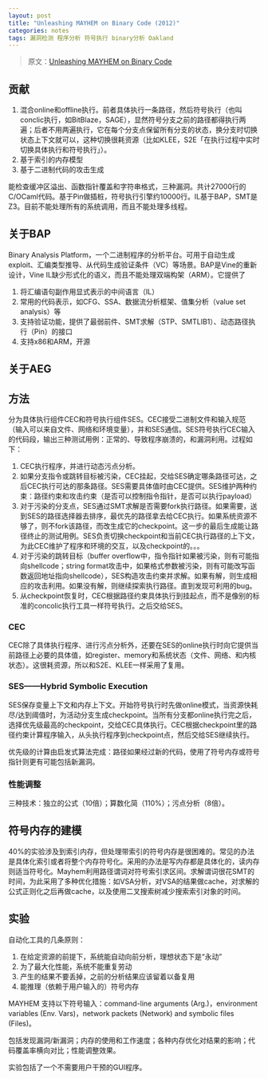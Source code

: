 ```yaml
---
layout: post
title: "Unleashing MAYHEM on Binary Code (2012)"
categories: notes
tags: 漏洞检测 程序分析 符号执行 binary分析 Oakland 
---
```


> 原文：[Unleashing MAYHEM on Binary Code][src] 

[src]: http://dl.acm.org/citation.cfm?id=2310692


## 贡献
1. 混合online和offline执行。前者具体执行一条路径，然后符号执行（也叫conclic执行，如BitBlaze，SAGE），显然符号分支之前的路径都得执行两遍；后者不用两遍执行，它在每个分支点保留所有分支的状态，换分支时切换状态上下文就可以，这种切换很耗资源（比如KLEE，S2E「在执行过程中实时切换具体执行和符号执行」）。
2. 基于索引的内存模型
3. 基于二进制代码的攻击生成 

能检查缓冲区溢出、函数指针覆盖和字符串格式，三种漏洞。共计27000行的C/OCaml代码。基于Pin做插桩，符号执行引擎约10000行。IL基于BAP，SMT是Z3。目前不能处理所有的系统调用，而且不能处理多线程。

## 关于BAP
Binary Analysis Platform，一个二进制程序的分析平台。可用于自动生成exploit、汇编类型推导、从代码生成验证条件（VC）等场景。BAP是Vine的重新设计，Vine IL缺少形式化的语义，而且不能处理双端构架（ARM）。它提供了

1. 将汇编语句副作用显式表示的中间语言（IL）
2. 常用的代码表示，如CFG、SSA、数据流分析框架、值集分析（value set analysis）等
3. 支持验证功能，提供了最弱前件、SMT求解（STP、SMTLIB1）、动态路径执行（Pin）的接口
4. 支持x86和ARM，开源

## 关于AEG

## 方法
分为具体执行组件CEC和符号执行组件SES。CEC接受二进制文件和输入规范（输入可以来自文件、网络和环境变量），并和SES通信。SES符号执行CEC输入的代码段，输出三种测试用例：正常的、导致程序崩溃的，和漏洞利用。过程如下：

1. CEC执行程序，并进行动态污点分析。
2. 如果分支指令或跳转目标被污染，CEC挂起，交给SES确定哪条路径可达，之后CEC执行可达的那条路径。SES需要具体值时由CEC提供。SES维护两种约束：路径约束和攻击约束（是否可以控制指令指针，是否可以执行payload）
3. 对于污染的分支点，SES通过SMT求解是否需要fork执行路径。如果需要，送到SES的路径选择器去排序，最优先的路径拿去给CEC执行。如果系统资源不够了，则不fork该路径，而改生成它的checkpoint。这一步的最后生成能让路径终止的测试用例。SES负责切换checkpoint和当前CEC执行路径的上下文，为此CEC维护了程序和环境的交互，以及checkpoint的。。。
4. 对于污染的跳转目标（buffer overflow中，指令指针如果被污染，则有可能指向shellcode；string format攻击中，如果格式参数被污染，则有可能改写函数返回地址指向shellcode），SES构造攻击约束并求解。如果有解，则生成相应的攻击利用。如果没有解，则继续探索执行路径。直到发现可利用的bug。
5. 从checkpoint恢复时，CEC根据路径约束具体执行到挂起点，而不是像别的标准的concolic执行工具一样符号执行。之后交给SES。

### CEC
CEC除了具体执行程序、进行污点分析外，还要在SES的online执行时向它提供当前路径上必要的具体值，如register、memory和系统状态（文件、网络、和内核状态）。这很耗资源，所以和S2E、KLEE一样采用了复用。

### SES——Hybrid Symbolic Execution
SES保存变量上下文和内存上下文。开始符号执行时先做online模式，当资源快耗尽/达到阈值时，为活动分支生成checkpoint。当所有分支都online执行完之后，选择优先级最高的checkpoint，交给CEC具体执行。CEC根据checkpoint里的路径约束计算程序输入，从头执行程序到checkpoint点，然后交给SES继续执行。

优先级的计算由启发式算法完成：路径如果经过新的代码，使用了符号内存或符号指针则更有可能包括新漏洞。

### 性能调整
三种技术：独立的公式（10倍）；算数化简（110%）；污点分析（8倍）。

## 符号内存的建模
40%的实验涉及到索引内存，但处理带索引的符号内存是很困难的。常见的办法是具体化索引或者将整个内存符号化。采用的办法是写内存都是具体化的，读内存则适当符号化。Mayhem利用路径谓词对符号索引求区间。求解谓词很花SMT的时间，为此采用了多种优化措施：如VSA分析，对VSA的结果做cache，对求解的公式正则化之后再做cache，以及使用二叉搜索树减少搜索索引对象的时间。

## 实验
自动化工具的几条原则：

1. 在给定资源的前提下，系统能自动向前分析，理想状态下是“永动”
2. 为了最大化性能，系统不能重复劳动
3. 产生的结果不要丢掉，之前的分析结果应该留着以备复用
4. 能推理（依赖于用户输入的）符号内存

MAYHEM 支持以下符号输入：command-line arguments (Arg.)，environment variables (Env. Vars)，network packets (Network) and symbolic files (Files)。

包括发现漏洞/新漏洞；内存的使用和工作速度；各种内存优化对结果的影响；代码覆盖率横向对比；性能调整效果。

实验包括了一个不需要用户干预的GUI程序。